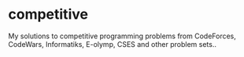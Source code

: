 # competitive
My solutions to competitive programming problems from CodeForces, CodeWars, Informatiks, E-olymp, CSES and other problem sets..
